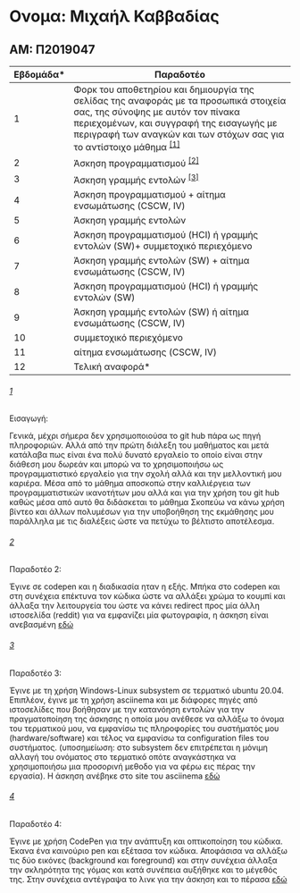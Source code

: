# Ονομα: Μιχαήλ Καββαδίας

## ΑΜ: Π2019047



| Εβδομάδα* | Παραδοτέο |
| --- | --- |
| 1 | Φορκ του αποθετηρίου και δημιουργία της σελίδας της αναφοράς με τα προσωπικά στοιχεία σας, της σύνοψης με αυτόν τον πίνακα περιεχομένων, και συγγραφή της εισαγωγής με περιγραφή των αναγκών και των στόχων σας για το αντίστοιχο μάθημα <sup><a href="#1">[1]</a></sup> |
| 2 | Άσκηση προγραμματισμού <sup><a href="#2">[2]</a></sup> |
| 3 | Άσκηση γραμμής εντολών <sup><a href="#3">[3]</a></sup> |
| 4 | Άσκηση προγραμματισμού + αίτημα ενσωμάτωσης (CSCW, IV) |
| 5 | Άσκηση γραμμής εντολών |
| 6 | Άσκηση προγραμματισμού (HCI) ή γραμμής εντολών (SW)+ συμμετοχικό περιεχόμενο |
| 7 | Άσκηση γραμμής εντολών (SW) + αίτημα ενσωμάτωσης (CSCW, IV) |
| 8 | Άσκηση προγραμματισμού (HCI) ή γραμμής εντολών (SW) |
| 9 | Άσκηση γραμμής εντολών (SW) ή αίτημα ενσωμάτωσης (CSCW, IV) |
| 10 | συμμετοχικό περιεχόμενο |
| 11 | αίτημα ενσωμάτωσης (CSCW, IV) |
| 12 | Τελική αναφορά* |


###### [1](#1)

Εισαγωγή:

Γενικά, μέχρι σήμερα δεν χρησιμοποιούσα το git hub πάρα ως πηγή πληροφοριών.
Αλλά από την πρώτη διάλεξη του μαθήματος και μετά κατάλαβα πως είναι ένα πολύ δυνατό εργαλείο το οποίο είναι στην διάθεση μου δωρεάν και
μπορώ να το χρησιμοποιήσω ως προγραμματιστικό εργαλείο για την σχολή αλλά και την μελλοντική μου καριέρα. Μέσα από το μάθημα αποσκοπώ στην
καλλιέργεια των προγραμματιστικών  ικανοτήτων μου αλλά και για την χρήση του git hub καθώς μέσα από αυτό θα διδάσκεται το μάθημα Σκοπεύω 
να κάνω χρήση βίντεο και άλλων πολυμέσων για την υποβοήθηση της εκμάθησης μου παράλληλα με τις διαλέξεις ώστε να πετύχω το βέλτιστο αποτέλεσμα.

###### [2](#2)

Παραδοτέο 2:

Έγινε σε codepen και η διαδικασία ηταν η εξής. Μπήκα στο codepen και στη συνέχεια επέκτυνα τον κώδικα ώστε να αλλάξει χρώμα το κουμπί και άλλαξα την λειτουργεία του ώστε να 
κάνει redirect προς μία άλλη ιστοσελίδα (reddit) για να εμφανίζει μία φωτογραφία, η άσκηση είναι ανεβασμένη [εδώ](https://github.com/Michail-Kavvadias/site/blob/master/_remix/button.md)

###### [3](#3)

Παραδοτέο 3:

Έγινε με τη χρήση Windows-Linux subsystem σε τερματικό ubuntu 20.04. Επιπλέον, έγινε με τη χρήση asciinema και με διάφορες πηγές από ιστοσελίδες που βοήθησαν με την κατανόηση εντολών για την πραγματοποίηση της άσκησης η οποία μου ανέθεσε να αλλάξω το όνομα του τερματικού μου, να εμφανίσω τις πληροφορίες του συστήματός μου (hardware/software) και τέλος να εμφανίσω τα configuration files του συστήματος. (υποσημείωση: στο subsystem δεν επιτρέπεται η μόνιμη αλλαγή του ονόματος στο τερματικό οπότε αναγκάστηκα να χρησιμοποιήσω μια προσορινή μεθοδο για να φέρω εις πέρας την εργασία). Η άσκηση ανέβηκε στο site του asciinema [εδώ](https://asciinema.org/a/NbwcM49H7fhvYogdAD1H1PT19)

###### [4](#4)

Παραδοτέο 4:

Έγινε με χρήση CodePen για την ανάπτυξη και οπτικοποίηση του κώδικα. Έκανα ένα καινούριο pen και εξέτασα τον κώδικα. Αποφάσισα να αλλάξω τις δύο εικόνες (background και
foreground) και στην συνέχεια άλλαξα την σκληρότητα της γόμας και κατά συνέπεια αυξήθηκε και το μέγεθός της. Στην συνέχεια αντέγραψα το λινκ για την άσκηση και το πέρασα [εδώ](https://github.com/Michail-Kavvadias/site/blob/master/_remix/mouse-eraser.md)

